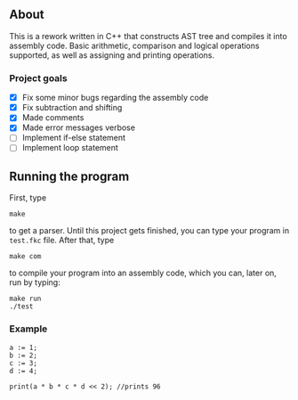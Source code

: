 ## About
This is a rework written in C++ that constructs AST tree and compiles it into assembly code. Basic arithmetic, comparison and logical operations supported, as well as assigning and printing operations.

### Project goals
 - [X] Fix some minor bugs regarding the assembly code
 - [X] Fix subtraction and shifting
 - [X] Made comments
 - [X] Made error messages verbose
 - [ ] Implement if-else statement
 - [ ] Implement loop statement

## Running the program
First, type
```
make
```
to get a parser.
Until this project gets finished, you can type your program in ``` test.fkc ``` file.
After that, type
```
make com
```
to compile your program into an assembly code, which you can, later on, run by typing:
```
make run
./test
```

### Example 
```
a := 1;
b := 2;
c := 3;
d := 4;

print(a * b * c * d << 2); //prints 96
```

